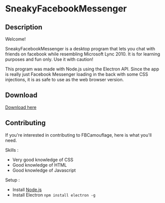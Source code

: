 # SneakyFacebookMessenger
## Description
Welcome!

SneakyFacebookMessenger is a desktop program that lets you chat with friends on facebook while resembling Microsoft Lync 2010. It is for learning purposes and fun only. Use it with caution!

This program was made with Node.js using the Electron API. Since the app is really just Facebook Messenger loading in the back with some CSS injections, it is as safe to use as the web browser version.

## Download
[Download here](https://github.com/MaximPerry/FBCamouflage/raw/master/release-builds/windows-installer/FbCamouflage.exe)

## Contributing
If you're interested in contributing to FBCamouflage, here is what you'll need.

Skills :
- Very good knowledge of CSS
- Good knowledge of HTML
- Good knowledge of Javascript

Setup : 
- Install [Node.js](https://nodejs.org/en/)
- Install Electron `npm install electron -g`
